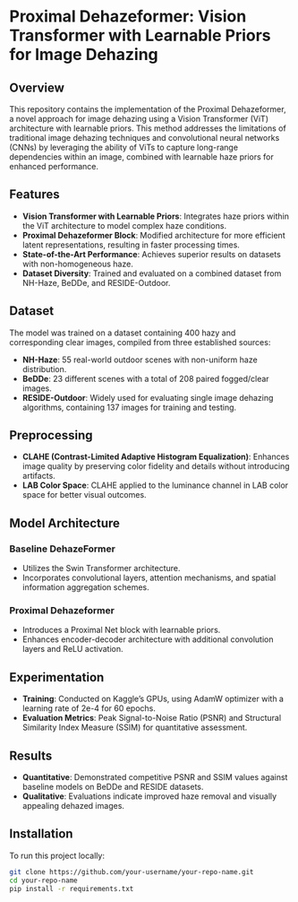 # Proximal Dehazeformer: Vision Transformer with Learnable Priors for Image Dehazing

## Overview

This repository contains the implementation of the Proximal Dehazeformer, a novel approach for image dehazing using a Vision Transformer (ViT) architecture with learnable priors. This method addresses the limitations of traditional image dehazing techniques and convolutional neural networks (CNNs) by leveraging the ability of ViTs to capture long-range dependencies within an image, combined with learnable haze priors for enhanced performance.

## Features

- **Vision Transformer with Learnable Priors**: Integrates haze priors within the ViT architecture to model complex haze conditions.
- **Proximal Dehazeformer Block**: Modified architecture for more efficient latent representations, resulting in faster processing times.
- **State-of-the-Art Performance**: Achieves superior results on datasets with non-homogeneous haze.
- **Dataset Diversity**: Trained and evaluated on a combined dataset from NH-Haze, BeDDe, and RESIDE-Outdoor.

## Dataset

The model was trained on a dataset containing 400 hazy and corresponding clear images, compiled from three established sources:

- **NH-Haze**: 55 real-world outdoor scenes with non-uniform haze distribution.
- **BeDDe**: 23 different scenes with a total of 208 paired fogged/clear images.
- **RESIDE-Outdoor**: Widely used for evaluating single image dehazing algorithms, containing 137 images for training and testing.

## Preprocessing

- **CLAHE (Contrast-Limited Adaptive Histogram Equalization)**: Enhances image quality by preserving color fidelity and details without introducing artifacts.
- **LAB Color Space**: CLAHE applied to the luminance channel in LAB color space for better visual outcomes.

## Model Architecture

### Baseline DehazeFormer

- Utilizes the Swin Transformer architecture.
- Incorporates convolutional layers, attention mechanisms, and spatial information aggregation schemes.

### Proximal Dehazeformer

- Introduces a Proximal Net block with learnable priors.
- Enhances encoder-decoder architecture with additional convolution layers and ReLU activation.

## Experimentation

- **Training**: Conducted on Kaggle’s GPUs, using AdamW optimizer with a learning rate of 2e-4 for 60 epochs.
- **Evaluation Metrics**: Peak Signal-to-Noise Ratio (PSNR) and Structural Similarity Index Measure (SSIM) for quantitative assessment.

## Results

- **Quantitative**: Demonstrated competitive PSNR and SSIM values against baseline models on BeDDe and RESIDE datasets.
- **Qualitative**: Evaluations indicate improved haze removal and visually appealing dehazed images.

## Installation

To run this project locally:

```bash
git clone https://github.com/your-username/your-repo-name.git
cd your-repo-name
pip install -r requirements.txt
